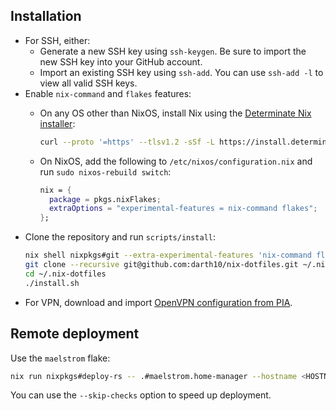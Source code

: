 ## Installation

- For SSH, either:
  - Generate a new SSH key using `ssh-keygen`.
    Be sure to import the new SSH key into your GitHub account.
  - Import an existing SSH key using `ssh-add`.
    You can use `ssh-add -l` to view all valid SSH keys.
- Enable `nix-command` and `flakes` features:
  - On any OS other than NixOS, install Nix using the
    [Determinate Nix installer][nix-installer]:

    ```sh
    curl --proto '=https' --tlsv1.2 -sSf -L https://install.determinate.systems/nix | sh -s -- install
    ```
  - On NixOS, add the following to `/etc/nixos/configuration.nix` and run `sudo nixos-rebuild switch`:
    ```nix
    nix = {
      package = pkgs.nixFlakes;
      extraOptions = "experimental-features = nix-command flakes";
    };
    ```
- Clone the repository and run `scripts/install`:
  ```sh
  nix shell nixpkgs#git --extra-experimental-features 'nix-command flakes'
  git clone --recursive git@github.com:darth10/nix-dotfiles.git ~/.nix-dotfiles
  cd ~/.nix-dotfiles
  ./install.sh
  ```
- For VPN, download and import [OpenVPN configuration from PIA][openvpn-pia].

## Remote deployment

Use the `maelstrom` flake:
``` sh
nix run nixpkgs#deploy-rs -- .#maelstrom.home-manager --hostname <HOSTNAME>
```
You can use the `--skip-checks` option to speed up deployment.

[nix-installer]: https://github.com/DeterminateSystems/nix-installer
[openvpn-pia]: https://www.privateinternetaccess.com/openvpn/openvpn.zip
